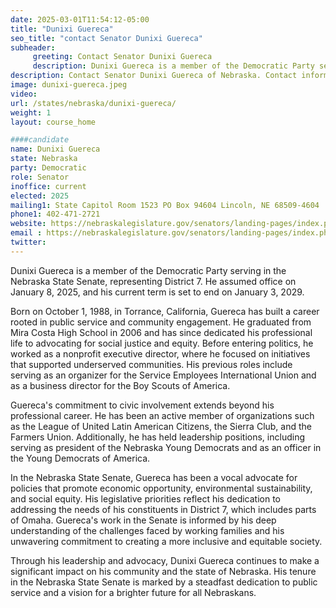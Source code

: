 ```yaml
---
date: 2025-03-01T11:54:12-05:00
title: "Dunixi Guereca"
seo_title: "contact Senator Dunixi Guereca"
subheader:
     greeting: Contact Senator Dunixi Guereca
     description: Dunixi Guereca is a member of the Democratic Party serving in the Nebraska State Senate, representing District 7. He assumed office on January 8, 2025, and his current term is set to end on January 3, 2029.
description: Contact Senator Dunixi Guereca of Nebraska. Contact information for Dunixi Guereca includes email address, phone number, and mailing address.
image: dunixi-guereca.jpeg
video:
url: /states/nebraska/dunixi-guereca/
weight: 1
layout: course_home

####candidate
name: Dunixi Guereca
state: Nebraska
party: Democratic
role: Senator
inoffice: current
elected: 2025
mailing1: State Capitol Room 1523 PO Box 94604 Lincoln, NE 68509-4604
phone1: 402-471-2721
website: https://nebraskalegislature.gov/senators/landing-pages/index.php?District=7/
email : https://nebraskalegislature.gov/senators/landing-pages/index.php?District=7/
twitter: 
---
```

Dunixi Guereca is a member of the Democratic Party serving in the Nebraska State Senate, representing District 7. He assumed office on January 8, 2025, and his current term is set to end on January 3, 2029.

Born on October 1, 1988, in Torrance, California, Guereca has built a career rooted in public service and community engagement. He graduated from Mira Costa High School in 2006 and has since dedicated his professional life to advocating for social justice and equity. Before entering politics, he worked as a nonprofit executive director, where he focused on initiatives that supported underserved communities. His previous roles include serving as an organizer for the Service Employees International Union and as a business director for the Boy Scouts of America.

Guereca's commitment to civic involvement extends beyond his professional career. He has been an active member of organizations such as the League of United Latin American Citizens, the Sierra Club, and the Farmers Union. Additionally, he has held leadership positions, including serving as president of the Nebraska Young Democrats and as an officer in the Young Democrats of America.

In the Nebraska State Senate, Guereca has been a vocal advocate for policies that promote economic opportunity, environmental sustainability, and social equity. His legislative priorities reflect his dedication to addressing the needs of his constituents in District 7, which includes parts of Omaha. Guereca's work in the Senate is informed by his deep understanding of the challenges faced by working families and his unwavering commitment to creating a more inclusive and equitable society.

Through his leadership and advocacy, Dunixi Guereca continues to make a significant impact on his community and the state of Nebraska. His tenure in the Nebraska State Senate is marked by a steadfast dedication to public service and a vision for a brighter future for all Nebraskans.
